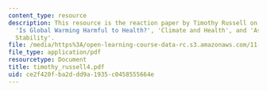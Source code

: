```yaml
---
content_type: resource
description: This resource is the reaction paper by Timothy Russell on the topics
  'Is Global Warming Harmful to Health?', 'Climate and Health', and 'Assessing Climate
  Stability'.
file: /media/https%3A/open-learning-course-data-rc.s3.amazonaws.com/11-941-disaster-vulnerability-and-resilience-spring-2005/ce2f420fba2ddd9a1935c0458555664e_timothy_russell4.pdf
file_type: application/pdf
resourcetype: Document
title: timothy_russell4.pdf
uid: ce2f420f-ba2d-dd9a-1935-c0458555664e
---
```

